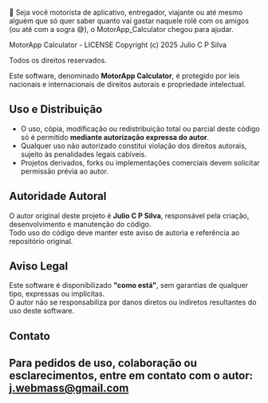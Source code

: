 






🔹 Seja você motorista de aplicativo, entregador, viajante ou até mesmo alguém que só quer saber quanto vai gastar naquele rolê com os amigos (ou até com a sogra 😅), o MotorApp_Calculator chegou para ajudar.




MotorApp Calculator - LICENSE
Copyright (c) 2025 Julio C P Silva

Todos os direitos reservados.

Este software, denominado **MotorApp Calculator**, é protegido por leis nacionais e internacionais de direitos autorais e propriedade intelectual.  

## Uso e Distribuição
- O uso, cópia, modificação ou redistribuição total ou parcial deste código só é permitido **mediante autorização expressa do autor**.  
- Qualquer uso não autorizado constitui violação dos direitos autorais, sujeito às penalidades legais cabíveis.  
- Projetos derivados, forks ou implementações comerciais devem solicitar permissão prévia ao autor.

## Autoridade Autoral
O autor original deste projeto é **Julio C P Silva**, responsável pela criação, desenvolvimento e manutenção do código.  
Todo uso do código deve manter este aviso de autoria e referência ao repositório original.

## Aviso Legal
Este software é disponibilizado **"como está"**, sem garantias de qualquer tipo, expressas ou implícitas.  
O autor não se responsabiliza por danos diretos ou indiretos resultantes do uso deste software.

## Contato
Para pedidos de uso, colaboração ou esclarecimentos, entre em contato com o autor:
j.webmass@gmail.com
---
